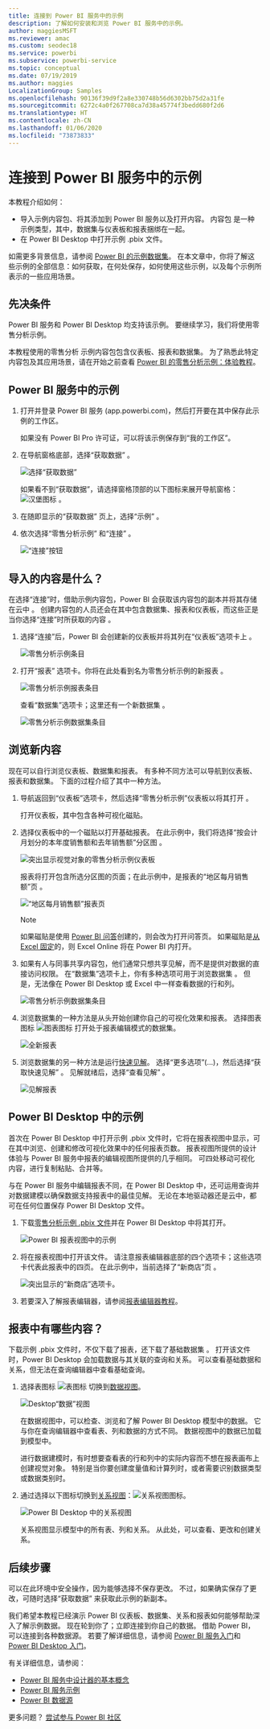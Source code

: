 ```yaml
---
title: 连接到 Power BI 服务中的示例
description: 了解如何安装和浏览 Power BI 服务中的示例。
author: maggiesMSFT
ms.reviewer: amac
ms.custom: seodec18
ms.service: powerbi
ms.subservice: powerbi-service
ms.topic: conceptual
ms.date: 07/19/2019
ms.author: maggies
LocalizationGroup: Samples
ms.openlocfilehash: 90136f39d9f2a8e330748b56d6302bb75d2a31fe
ms.sourcegitcommit: 6272c4a0f267708ca7d38a45774f3bedd680f2d6
ms.translationtype: HT
ms.contentlocale: zh-CN
ms.lasthandoff: 01/06/2020
ms.locfileid: "73873833"
---
```

#  <a name="connect-to-the-samples-in-the-power-bi-service"></a>连接到 Power BI 服务中的示例

本教程介绍如何： 
- 导入示例内容包、将其添加到 Power BI 服务以及打开内容。 内容包  是一种示例类型，其中，数据集与仪表板和报表捆绑在一起。 
- 在 Power BI Desktop 中打开示例 .pbix 文件。

如需更多背景信息，请参阅 [Power BI 的示例数据集](sample-datasets.md)。 在本文章中，你将了解这些示例的全部信息：如何获取，在何处保存，如何使用这些示例，以及每个示例所表示的一些应用场景。 

## <a name="prerequisites"></a>先决条件
Power BI 服务和 Power BI Desktop 均支持该示例。 要继续学习，我们将使用零售分析示例。

本教程使用的零售分析  示例内容包包含仪表板、报表和数据集。
为了熟悉此特定内容包及其应用场景，请在开始之前查看 [Power BI 的零售分析示例：体验教程](sample-retail-analysis.md)。

## <a name="samples-in-the-power-bi-service"></a>Power BI 服务中的示例

1. 打开并登录 Power BI 服务 (app.powerbi.com)，然后打开要在其中保存此示例的工作区。 

    如果没有 Power BI Pro 许可证，可以将该示例保存到“我的工作区”。

2. 在导航窗格底部，选择“获取数据”  。 

   ![选择“获取数据”](media/sample-datasets/power-bi-get-data.png)

   如果看不到“获取数据”，请选择窗格顶部的以下图标来展开导航窗格：![汉堡图标](media/sample-tutorial-connect-to-the-samples/expand-nav.png)  。

5. 在随即显示的“获取数据”  页上，选择“示例”  。
   
6. 依次选择“零售分析示例”  和“连接”  。   
   
   ![“连接”按钮](media/sample-tutorial-connect-to-the-samples/pbi_retailanalysissampleconnect.png)

## <a name="what-was-imported"></a>导入的内容是什么？
在选择“连接”时，借助示例内容包，Power BI 会获取该内容包的副本并将其存储在云中  。 创建内容包的人员还会在其中包含数据集、报表和仪表板，而这些正是当你选择“连接”时所获取的内容  。 

1. 选择“连接”后，Power BI 会创建新的仪表板并将其列在“仪表板”选项卡上   。 
   
   ![零售分析示例条目](media/sample-retail-analysis/retail-entry.png)
2. 打开“报表”  选项卡。你将在此处看到名为零售分析示例的新报表  。
   
   ![零售分析示例报表条目](media/sample-tutorial-connect-to-the-samples/power-bi-new-report.png)
   
   查看“数据集”选项卡；这里还有一个新数据集  。
   
   ![零售分析示例数据集条目](media/sample-tutorial-connect-to-the-samples/power-bi-new-dataset.png)

## <a name="explore-your-new-content"></a>浏览新内容
现在可以自行浏览仪表板、数据集和报表。 有多种不同方法可以导航到仪表板、报表和数据集。 下面的过程介绍了其中一种方法。  

1. 导航返回到“仪表板”选项卡，然后选择“零售分析示例”仪表板以将其打开   。       

   打开仪表板，其中包含各种可视化磁贴。   
 
1. 选择仪表板中的一个磁贴以打开基础报表。 在此示例中，我们将选择“按会计月划分的本年度销售额和去年销售额”分区图  。  

   ![突出显示视觉对象的零售分析示例仪表板](media/sample-tutorial-connect-to-the-samples/power-bi-dashboards2new.png)

   报表将打开包含所选分区图的页面；在此示例中，是报表的“地区每月销售额”页  。
   
   ![“地区每月销售额”报表页](media/sample-tutorial-connect-to-the-samples/power-bi-report.png)
   
   > [!NOTE]
   > 如果磁贴是使用 [Power BI 问答](power-bi-tutorial-q-and-a.md)创建的，则会改为打开问答页。 如果磁贴是[从 Excel 固定](service-dashboard-pin-tile-from-excel.md)的，则 Excel Online 将在 Power BI 内打开。
   > 
   > 
1. 如果有人与同事共享内容包，他们通常只想共享见解，而不是提供对数据的直接访问权限。 在“数据集”选项卡上，你有多种选项可用于浏览数据集  。 但是，无法像在 Power BI Desktop 或 Excel 中一样查看数据的行和列。 
   
   ![零售分析示例数据集条目](media/sample-tutorial-connect-to-the-samples/power-bi-new-dataset.png)
   
1. 浏览数据集的一种方法是从头开始创建你自己的可视化效果和报表。 选择图表图标 ![图表图标](media/sample-tutorial-connect-to-the-samples/power-bi-chart-icon4.png) 打开处于报表编辑模式的数据集。
     
   ![全新报表](media/sample-tutorial-connect-to-the-samples/power-bi-report-editing.png)

1. 浏览数据集的另一种方法是运行[快速见解](consumer/end-user-insights.md)。 选择“更多选项”(…)，然后选择“获取快速见解”   。 见解就绪后，选择“查看见解”  。
     
    ![见解报表](media/sample-tutorial-connect-to-the-samples/power-bi-insights.png)

## <a name="samples-in-power-bi-desktop"></a>Power BI Desktop 中的示例 
首次在 Power BI Desktop 中打开示例 .pbix 文件时，它将在报表视图中显示，可在其中浏览、创建和修改可视化效果中的任何报表页数。 报表视图所提供的设计体验与 Power BI 服务中报表的编辑视图所提供的几乎相同。 可四处移动可视化内容，进行复制粘贴、合并等。 

与在 Power BI 服务中编辑报表不同，在 Power BI Desktop 中，还可运用查询并对数据建模以确保数据支持报表中的最佳见解。 无论在本地驱动器还是云中，都可在任何位置保存 Power BI Desktop 文件。

1. 下载[零售分析示例 .pbix 文件](https://download.microsoft.com/download/9/6/D/96DDC2FF-2568-491D-AAFA-AFDD6F763AE3/Retail%20Analysis%20Sample%20PBIX.pbix)并在 Power BI Desktop 中将其打开。 

    ![Power BI 报表视图中的示例](media/sample-tutorial-connect-to-the-samples/power-bi-samples-desktop.png)

1. 将在报表视图中打开该文件。 请注意报表编辑器底部的四个选项卡；这些选项卡代表此报表中的四页。 在此示例中，当前选择了“新商店”页  。 

    ![突出显示的“新商店”选项卡](media/sample-tutorial-connect-to-the-samples/power-bi-sample-tabs.png)。

1. 若要深入了解报表编辑器，请参阅[报表编辑器教程](service-the-report-editor-take-a-tour.md)。

## <a name="whats-in-your-report"></a>报表中有哪些内容？
下载示例 .pbix 文件时，不仅下载了报表，还下载了基础数据集  。 打开该文件时，Power BI Desktop 会加载数据与其关联的查询和关系。 可以查看基础数据和关系，但无法在查询编辑器中查看基础查询。


1. 选择表图标 ![表图标](media/sample-tutorial-connect-to-the-samples/power-bi-data-icon.png) 切换到[数据视图](desktop-data-view.md)。
 
    ![Desktop“数据”视图](media/sample-tutorial-connect-to-the-samples/power-bi-desktop-sample-data.png)

    在数据视图中，可以检查、浏览和了解 Power BI Desktop 模型中的数据。 它与你在查询编辑器中查看表、列和数据的方式不同。 数据视图中的数据已加载到模型中。

    进行数据建模时，有时想要查看表的行和列中的实际内容而不想在报表画布上创建视觉对象。 特别是当你要创建度量值和计算列时，或者需要识别数据类型或数据类别时。

1. 通过选择以下图标切换到[关系视图](desktop-relationship-view.md)：![关系视图图标](media/sample-tutorial-connect-to-the-samples/power-bi-desktop-relationship-icon.png)。
 
    ![Power BI Desktop 中的关系视图](media/sample-tutorial-connect-to-the-samples/power-bi-relationships.png)

    关系视图显示模型中的所有表、列和关系。 从此处，可以查看、更改和创建关系。

## <a name="next-steps"></a>后续步骤
可以在此环境中安全操作，因为能够选择不保存更改。 不过，如果确实保存了更改，可随时选择“获取数据”  来获取此示例的新副本。

我们希望本教程已经演示 Power BI 仪表板、数据集、关系和报表如何能够帮助深入了解示例数据。 现在轮到你了；立即连接到你自己的数据。 借助 Power BI，可以连接到各种数据源。 若要了解详细信息，请参阅 [Power BI 服务入门](service-get-started.md)和 [Power BI Desktop 入门](desktop-getting-started.md)。  

有关详细信息，请参阅：  
- [Power BI 服务中设计器的基本概念](service-basic-concepts.md)
- [Power BI 服务示例](sample-datasets.md)
- [Power BI 数据源](service-get-data.md)

更多问题？ [尝试参与 Power BI 社区](https://community.powerbi.com/)
